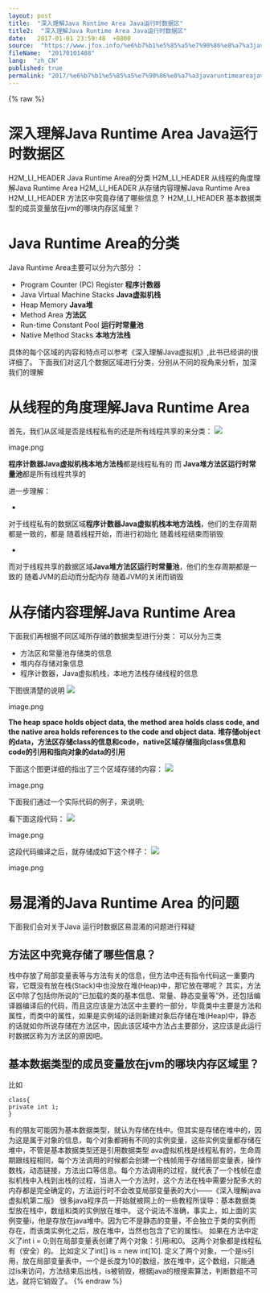 ```yaml
---
layout: post
title:  "深入理解Java Runtime Area Java运行时数据区"
title2:  "深入理解Java Runtime Area Java运行时数据区"
date:   2017-01-01 23:59:48  +0800
source:  "https://www.jfox.info/%e6%b7%b1%e5%85%a5%e7%90%86%e8%a7%a3javaruntimeareajava%e8%bf%90%e8%a1%8c%e6%97%b6%e6%95%b0%e6%8d%ae%e5%8c%ba.html"
fileName:  "20170101488"
lang:  "zh_CN"
published: true
permalink: "2017/%e6%b7%b1%e5%85%a5%e7%90%86%e8%a7%a3javaruntimeareajava%e8%bf%90%e8%a1%8c%e6%97%b6%e6%95%b0%e6%8d%ae%e5%8c%ba.html"
---
```

{% raw %}
# 深入理解Java Runtime Area Java运行时数据区 


H2M_LI_HEADER Java Runtime Area的分类
H2M_LI_HEADER 从线程的角度理解Java Runtime Area
H2M_LI_HEADER 从存储内容理解Java Runtime Area
H2M_LI_HEADER 方法区中究竟存储了哪些信息？
H2M_LI_HEADER 基本数据类型的成员变量放在jvm的哪块内存区域里？

# Java Runtime Area的分类

Java Runtime Area主要可以分为六部分 ：

- Program Counter (PC) Register **程序计数器**
- Java Virtual Machine Stacks **Java虚拟机栈**
- Heap Memory **Java堆**
- Method Area **方法区**
- Run-time Constant Pool **运行时常量池**
- Native Method Stacks **本地方法栈**

具体的每个区域的内容和特点可以参考《深入理解Java虚拟机》,此书已经讲的很详细了。
下面我们对这几个数据区域进行分类，分别从不同的视角来分析，加深我们的理解

# 从线程的角度理解Java Runtime Area

首先，我们从区域是否是线程私有的还是所有线程共享的来分类：
![](/wp-content/uploads/2017/08/1501918002.png) 
 
   image.png 
  
 

**程序计数器****Java虚拟机栈****本地方法栈**都是线程私有的
而
**Java堆****方法区****运行时常量池**都是所有线程共享的

进一步理解：

- 
对于线程私有的数据区域**程序计数器****Java虚拟机栈****本地方法栈**，他们的生存周期都是一致的，都是
随着线程开始，而进行初始化
随着线程结束而销毁

- 
而对于线程共享的数据区域**Java堆****方法区****运行时常量池**，他们的生存周期都是一致的
随着JVM的启动而分配内存
随着JVM的关闭而销毁

# 从存储内容理解Java Runtime Area

下面我们再根据不同区域所存储的数据类型进行分类：
可以分为三类

- 方法区和常量池存储类的信息
- 堆内存存储对象信息
- 程序计数器，Java虚拟机栈，本地方法栈存储线程的信息

下图很清楚的说明
![](/wp-content/uploads/2017/08/1501918003.png) 
 
   image.png 
  
 

**The heap space holds object data, the method area holds class code, and the native area holds references to the code and object data.**
**堆存储object的data，方法区存储class的信息和code，native区域存储指向class信息和code的引用和指向对象的data的引用**

下面这个图更详细的指出了三个区域存储的内容：
![](/wp-content/uploads/2017/08/15019180031.png) 
 
   image.png 
  
 

下面我们通过一个实际代码的例子，来说明;

看下面这段代码：
![](/wp-content/uploads/2017/08/15019180032.png) 
 
   image.png 
  
 

这段代码编译之后，就存储成如下这个样子：
![](/wp-content/uploads/2017/08/15019180033.png) 
 
   image.png 
  
 

# 易混淆的Java Runtime Area 的问题

下面我们会对关于Java 运行时数据区易混淆的问题进行释疑

## 方法区中究竟存储了哪些信息？

栈中存放了局部变量表等与方法有关的信息，但方法中还有指令代码这一重要内容，它既没有放在栈(Stack)中也没放在堆(Heap)中，那它放在哪呢？
其实，方法区中除了包括你所说的“已加载的类的基本信息、常量、静态变量等”外，还包括编译器编译后的代码，而且这应该是方法区中主要的一部分，毕竟类中主要是方法和属性，而类中的属性，如果是实例域的话则新建对象后存储在堆(Heap)中，静态的话就如你所说存储在方法区中，因此该区域中方法占主要部分，这应该是此运行时数据区称为方法区的原因吧。

## 基本数据类型的成员变量放在jvm的哪块内存区域里？

比如

    class{
    private int i;
    }
    

有的朋友可能因为基本数据类型，就认为存储在栈中。但其实是存储在堆中的，因为这是属于对象的信息，每个对象都拥有不同的实例变量，这些实例变量都存储在堆中，不管是基本数据类型还是引用数据类型
ava虚拟机栈是线程私有的，生命周期跟线程相同，每个方法调用的时候都会创建一个栈帧用于存储局部变量表，操作数栈，动态链接，方法出口等信息。每个方法调用的过程，就代表了一个栈帧在虚拟机栈中入栈到出栈的过程，当进入一个方法时，这个方法在栈中需要分配多大的内存都是完全确定的，方法运行时不会改变局部变量表的大小——《深入理解java虚拟机第二版》
很多java程序员一开始就被网上的一些教程所误导：基本数据类型放在栈中，数组和类的实例放在堆中。 这个说法不准确，事实上，如上面的实例变量i，他是存放在java堆中。因为它不是静态的变量，不会独立于类的实例而存在，而该类实例化之后，放在堆中，当然也包含了它的属性i。
如果在方法中定义了int i = 0;则在局部变量表创建了两个对象：引用i和0。 这两个对象都是线程私有（安全）的。 比如定义了int[] is = new int[10]. 定义了两个对象，一个是is引用，放在局部变量表中，一个是长度为10的数组，放在堆中，这个数组，只能通过is来访问，方法结束后出栈，is被销毁，根据java的根搜索算法，判断数组不可达，就将它销毁了。
{% endraw %}

